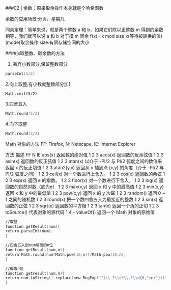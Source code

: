 ###02 | 余数：原来取余操作本身就是个哈希函数

余数的应用场景:分页，星期几

同余定理：简单来说，就是两个整数 a 和 b，如果它们除以正整数 m 得到的余数相等，我们就可以说 a 和 b 对于模 m 同余
f(x)= x mod size  x(等待被转换的值)  (mode)取余操作 size:有限存储空间的大小

####js取整数、取余数的方法

1. 丢弃小数部分,保留整数部分
```asm
parseInt(5/2)
```

2.向上取整,有小数就整数部分加1
 ```
Math.ceil(5/2)
```
3.四舍五入
```asm
Math.round(5/2)
```

4.向下取整
```asm
Math.round(5/2)
```

Math 对象的方法
FF: Firefox, N: Netscape, IE: Internet Explorer

方法 描述 FF N IE
abs(x) 返回数的绝对值 1 2 3
acos(x) 返回数的反余弦值 1 2 3
asin(x) 返回数的反正弦值 1 2 3
atan(x) 以介于 -PI/2 与 PI/2 弧度之间的数值来返回 x 的反正切值 1 2 3
atan2(y,x) 返回从 x 轴到点 (x,y) 的角度（介于 -PI/2 与 PI/2 弧度之间） 1 2 3
ceil(x) 对一个数进行上舍入。 1 2 3
cos(x) 返回数的余弦 1 2 3
exp(x) 返回 e 的指数。 1 2 3
floor(x) 对一个数进行下舍入。 1 2 3
log(x) 返回数的自然对数（底为e） 1 2 3
max(x,y) 返回 x 和 y 中的最高值 1 2 3
min(x,y) 返回 x 和 y 中的最低值 1 2 3
pow(x,y) 返回 x 的 y 次幂 1 2 3
random() 返回 0 ~ 1 之间的随机数 1 2 3
round(x) 把一个数四舍五入为最接近的整数 1 2 3
sin(x) 返回数的正弦 1 2 3
sqrt(x) 返回数的平方根 1 2 3
tan(x) 返回一个角的正切 1 2 3
toSource() 代表对象的源代码 1 4 -
valueOf() 返回一个 Math 对象的原始值

```asm
//取整
function getResult(num){
return parseInt(num);
}

//四舍五入到num后面的n位
function getResult(num,n){
return Math.round(num*Math.pow(10,n))/Math.pow(10,n);
}

//截取n位
function getresult(num,n){
return num.toString().replace(new RegExp("^(\\-?\\d*\\.?\\d{0,"+n+"})(\\d*)$"),"$1")+0;
}

```
